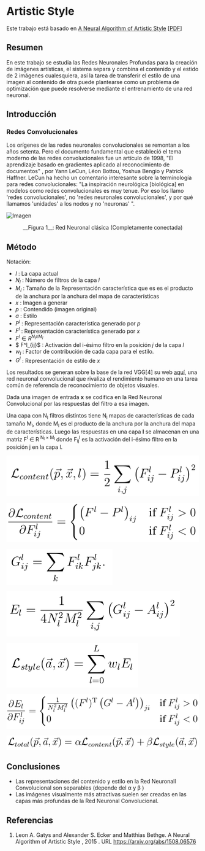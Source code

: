 # Artistic Style

Este trabajo está basado en [A Neural Algorithm of Artistic Style](https://arxiv.org/abs/1508.06576) \[[PDF](https://arxiv.org/pdf/1508.06576.pdf)\]

## Resumen

En este trabajo se estudia las Redes Neuronales Profundas para la creación de imágenes artísticas, el sistema separa y combina el contenido y el estido de 2 imágenes cualesquiera, así la tarea de transferir el estilo de una imagen al contenido de otra puede plantearse como un problema de optimización que puede resolverse mediante el entrenamiento de una red neuronal.

## Introducción

### Redes Convolucionales

Los orígenes de las redes neuronales convolucionales se remontan a los años setenta. Pero el documento fundamental que estableció el tema moderno de las redes convolucionales fue un artículo de 1998, "El aprendizaje basado en gradientes aplicado al reconocimiento de documentos" , por Yann LeCun, Léon Bottou, Yoshua Bengio y Patrick Haffner. LeCun ha hecho un comentario interesante sobre la terminología para redes convolucionales:  "La inspiración neurológica [biológica] en modelos como redes convolucionales es muy tenue. Por eso los llamo 'redes convolucionales', no 'redes neuronales convolucionales', y por qué llamamos 'unidades' a los nodos y no 'neuronas' ".

![Imagen](http://neuralnetworksanddeeplearning.com/images/tikz41.png)

<center> __Figura 1__: Red Neuronal clásica (Completamente conectada) </center>

## Método

Notación:

- $l$ : La capa actual
- $N_l$ : Número de filtros de la capa $l$
- $M_l$ : Tamaño de la Representación característica que es es el producto de la anchura por la anchura del  mapa de características
- $x$ : Imagen a generar
- $p$ : Contendido (imagen original)
- $a$ : Estilo
- $P^l$ : Representación característica generado por $p$
- $F^l$ : Representación característica generado por $x$
- $F^l \in R^{N_l x M_l}$
- $ F^l_{ij}$ : Activación del i-ésimo filtro en la posición $j$ de la capa $l$
- $w_l$ : Factor de contribución de cada capa para el estilo.
- $G^l$ : Representación de estilo de $x$

Los resultados se generan sobre la base de la red VGG[4] su web [aquí](http://www.robots.ox.ac.uk/~vgg/research/very_deep/), una red neuronal convolucional que rivaliza el rendimiento humano en una tarea común de referencia de reconocimiento de objetos visuales.

Dada una imagen de entrada __x__ se codifica en la Red Neuronal Convolucional por las respuestas del filtro a esa imagen.  

Una capa con N<sub>l</sub> filtros distintos tiene N<sub>l</sub> mapas de características de cada tamaño M<sub>l</sub>, donde M<sub>l</sub> es el producto de la anchura por la anchura del  mapa de características. Luego las respuestas en una capa __l__ se almacenan en una matriz F<sup>l</sup> ∈ R<sup> N<sub>l</sub> × M<sub>l</sub> </sup> donde F<sub>ij</sub><sup>l</sup> es la activación del i-ésimo filtro en la posición j en la capa l. 

 ![](img/1.png)

![Imagen](img/2.png)

![Imagen](img/3.png)

![Imagen](img/4.png)

![Imagen](img/5.png)

![Imagen](img/6.png)

![Imagen](img/7.png)

## Conclusiones
- Las representaciones del contenido y estilo en la Red Neuronall Convolucional son separables (depende del α y β )
- Las imágenes visualmente más atractivas suelen ser creadas en las capas más profundas de la Red Neuronal Convolucional.

## Referencias
1. Leon A. Gatys and Alexander S. Ecker and Matthias Bethge. A Neural Algorithm of Artistic Style , 2015 . URL https://arxiv.org/abs/1508.06576
